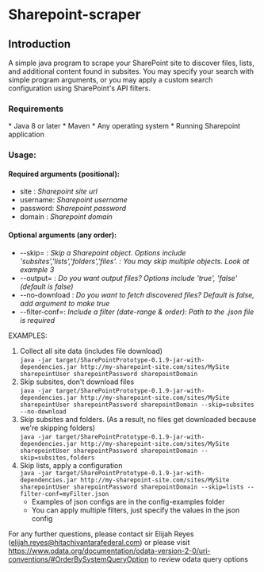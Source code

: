 # Sharepoint-scraper
<h2>Introduction</h2>
A simple java program to scrape your SharePoint site to discover files, lists, and additional content found in subsites. You may specify your search with simple program arguments, or you may apply a custom search configuration using SharePoint's API filters.

<h3>Requirements</h3>
* Java 8 or later
* Maven
* Any operating system
* Running Sharepoint application

<h3>Usage:</h3>
<h4>Required arguments (positional):</h4>
<ul>
    <li>site    : <em>Sharepoint site url</em>  </li>
    <li>username: <em>Sharepoint username</em>  </li>
    <li>password: <em>Sharepoint password</em>   </li>
    <li>domain  : <em>Sharepoint domain</em>   </li>
</ul>
<h4>Optional arguments (any order):</h4>
<ul>
<li>--skip=       :  <em>Skip a Sharepoint object. Options include 'subsites','lists','folders','files'. : You may skip multiple objects. Look at example 3</em></li>
<li>--output=     : <em>Do you want output files? Options include 'true', 'false' (default is false)</em></li>
<li>--no-download : <em>Do you want to fetch discovered files? Default is false, add argument to make true</em></li>
<li>--filter-conf=: <em>Include a filter (date-range & order): Path to the .json file is required</em></li>
</ul>

EXAMPLES:
1. Collect all site data (includes file download)  
```java -jar target/SharePointPrototype-0.1.9-jar-with-dependencies.jar http://my-sharepoint-site.com/sites/MySite sharepointUser sharepointPassword sharepointDomain```
2. Skip subsites, don't download files  
   ```java -jar target/SharePointPrototype-0.1.9-jar-with-dependencies.jar http://my-sharepoint-site.com/sites/MySite sharepointUser sharepointPassword sharepointDomain --skip=subsites --no-download```
3. Skip subsites and folders. (As a result, no files get downloaded because we're skipping folders)  
   ```java -jar target/SharePointPrototype-0.1.9-jar-with-dependencies.jar http://my-sharepoint-site.com/sites/MySite sharepointUser sharepointPassword sharepointDomain --skip=subsites,folders```
4. Skip lists, apply a configuration  
   ```java -jar target/SharePointPrototype-0.1.9-jar-with-dependencies.jar http://my-sharepoint-site.com/sites/MySite sharepointUser sharepointPassword sharepointDomain --skip=lists --filter-conf=myFilter.json```  
   * Examples of json configs are in the config-examples folder
   * You can apply multiple filters, just specify the values in the json config  

For any further questions, please contact sir Elijah Reyes (elijah.reyes@hitachivantarafederal.com) or please visit https://www.odata.org/documentation/odata-version-2-0/uri-conventions/#OrderBySystemQueryOption to review odata query options
